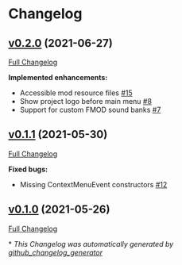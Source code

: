 # Changelog

## [v0.2.0](https://github.com/pzstorm/storm/tree/v0.2.0) (2021-06-27)

[Full Changelog](https://github.com/pzstorm/storm/compare/v0.1.1...v0.2.0)

**Implemented enhancements:**

- Accessible mod resource files [\#15](https://github.com/pzstorm/storm/issues/15)
- Show project logo before main menu [\#8](https://github.com/pzstorm/storm/issues/8)
- Support for custom FMOD sound banks [\#7](https://github.com/pzstorm/storm/issues/7)

## [v0.1.1](https://github.com/pzstorm/storm/tree/v0.1.1) (2021-05-30)

[Full Changelog](https://github.com/pzstorm/storm/compare/v0.1.0...v0.1.1)

**Fixed bugs:**

- Missing ContextMenuEvent constructors [\#12](https://github.com/pzstorm/storm/issues/12)

## [v0.1.0](https://github.com/pzstorm/storm/tree/v0.1.0) (2021-05-26)

[Full Changelog](https://github.com/pzstorm/storm/compare/71f39d65db6ab091e9c66e480279d04248947f4d...v0.1.0)



\* *This Changelog was automatically generated by [github_changelog_generator](https://github.com/github-changelog-generator/github-changelog-generator)*
